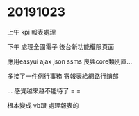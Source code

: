# 20191023

上午 kpi 報表處理 

下午 處理全國電子 後台新功能權限頁面 

應用easyui ajax json ssms 良興core類別庫...

多接了一件例行事務 寄報表給網路行銷部

... 感覺越來越不能待了 = =

根本變成 vb跟 處理報表的

